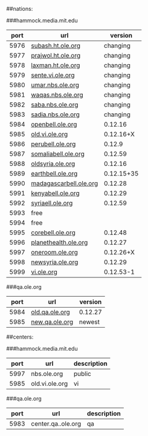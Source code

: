##nations:

###hammock.media.mit.edu

port | url | version
---|---|---
5976 | [subash.ht.ole.org](http://subash.ht.ole.org) | changing
5977 | [prajwol.ht.ole.org](http://prajwol.ht.ole.org) | changing
5978 | [laxman.ht.ole.org](http://laxman.ht.ole.org) | changing
5979 | [sente.vi.ole.org](http://sente.vi.ole.org) | changing
5980 | [umar.nbs.ole.org](http://umar.nbs.ole.org) | changing
5981 | [waqas.nbs.ole.org](http://waqas.nbs.ole.org) | changing
5982 | [saba.nbs.ole.org](http://saba.nbs.ole.org) | changing
5983 | [sadia.nbs.ole.org](http://sadia.nbs.ole.org) | changing
5984 | [openbell.ole.org](http://openbell.ole.org) | 0.12.16
5985 | [old.vi.ole.org](http://old.vi.ole.org) | 0.12.16+X
5986 | [perubell.ole.org](http://perubell.ole.org) | 0.12.9
5987 | [somaliabell.ole.org](http://somaliabell.ole.org) | 0.12.59
5988 | [oldsyria.ole.org](http://oldsyria.ole.org) | 0.12.16
5989 | [earthbell.ole.org](http://earthbell.ole.org) | 0.12.15+35
5990 | [madagascarbell.ole.org](http://madagascarbell.ole.org) | 0.12.28
5991 | [kenyabell.ole.org](http://kenyabell.ole.org) | 0.12.29
5992 | [syriaell.ole.org](http://syriabell.ole.org) | 0.12.59
5993 | free |
5994 | free |
5995 | [corebell.ole.org](http://corebell.ole.org) | 0.12.48
5996 | [planethealth.ole.org](http://planethealth.ole.org) | 0.12.27
5997 | [oneroom.ole.org](http://oneroom.ole.org) | 0.12.26+X
5998 | [newsyria.ole.org](http://newsyria.ole.org) | 0.12.29
5999 | [vi.ole.org](http://vi.ole.org) | 0.12.53-1


###qa.ole.org

port | url | version
---|---|---
5984 | [old.qa.ole.org](http://old.qa.ole.org) | 0.12.27
5985 | [new.qa.ole.org](http://new.qa.ole.org) | newest

##centers:

###hammock.media.mit.edu

port | url | description
---|---|---
5997 | nbs.ole.org | public
5985 | old.vi.ole.org | vi

###qa.ole.org

port | url | description
---|---|---
5983 | center.qa..ole.org | qa
